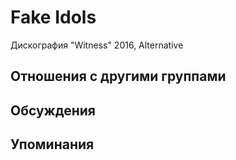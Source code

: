 # Fake Idols

Дискография
"Witness" 2016, Alternative

## Отношения с другими группами


## Обсуждения


## Упоминания

